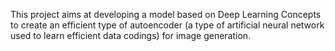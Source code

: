 This project aims at developing a model based on Deep Learning Concepts to create an
efficient type of autoencoder (a type of artificial neural network used to learn efficient data
codings) for image generation.
